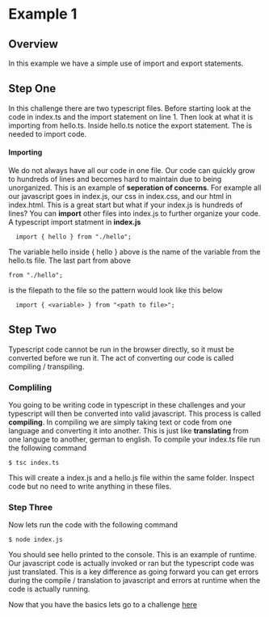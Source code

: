 # Example 1
## Overview
In this example we have a simple use of import and export statements.

## Step One
In this challenge there are two typescript files. Before starting look at the code
in index.ts and the import statement on line 1. Then look at what it is importing from hello.ts. 
Inside hello.ts notice the export statement. The is needed to import code.

#### Importing
   We do not always have all our code in one file. Our code can quickly grow to hundreds of lines and becomes hard to maintain due to being unorganized. This is an example of **seperation of concerns**. For example all our javascript goes in index.js, our css in index.css, and our html in index.html. This is a great start but what if your index.js is hundreds of lines? You can **import** other files into index.js to further organize your code.
 A typescript import statment in **index.js**
    
```
  import { hello } from "./hello";
```
The variable hello inside { hello } above is the name of the variable from the hello.ts file.
The last part from  above 
```
from "./hello"; 
```
is the filepath to the file so the pattern would look like this below

```
  import { <variable> } from "<path to file>";
```


## Step Two

Typescript code cannot be run in the browser directly, so it must be converted before we run it. The act of converting our code is called compiling / transpiling.

### Compliling
   You going to be writing code in typescript in these challenges and your typescript will then be converted into valid javascript. This process is called **compiling**. In compiling we are simply taking text or code from one language and converting it into another. This is just like **translating** from one languge to another, german to english. 
   To compile your index.ts file run the following command
   ```
   $ tsc index.ts 
   ```
   This will create a index.js and a hello.js file within the same folder. Inspect code but no need to write anything in these files.
   
### Step Three

Now lets run the code with the following command
```
$ node index.js
```
You should see hello printed to the console. This is an example of runtime. Our javascript code is actually invoked or ran but the typescript code was just translated. This is a key difference as going forward you can get errors during the compile / translation to javascript and errors at runtime when the code is actually running.


Now that you have the basics lets go to a challenge [here](https://github.com/SoftStackFactory/typescript-imports/tree/master/challenge-01)
  
